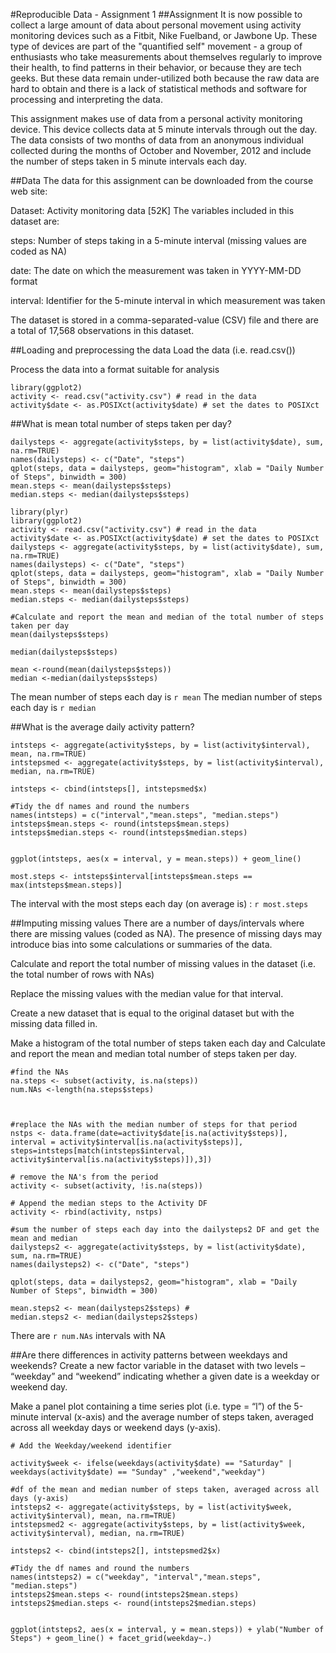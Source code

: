#Reproducible Data - Assignment 1
##Assignment
It is now possible to collect a large amount of data about personal movement using activity monitoring devices such as a Fitbit, Nike Fuelband, or Jawbone Up. These type of devices are part of the "quantified self" movement - a group of enthusiasts who take measurements about themselves regularly to improve their health, to find patterns in their behavior, or because they are tech geeks. But these data remain under-utilized both because the raw data are hard to obtain and there is a lack of statistical methods and software for processing and interpreting the data.

This assignment makes use of data from a personal activity monitoring device. This device collects data at 5 minute intervals through out the day. The data consists of two months of data from an anonymous individual collected during the months of October and November, 2012 and include the number of steps taken in 5 minute intervals each day.

##Data
The data for this assignment can be downloaded from the course web site:

Dataset: Activity monitoring data [52K] The variables included in this dataset are:

steps: Number of steps taking in a 5-minute interval (missing values are coded as NA)

date: The date on which the measurement was taken in YYYY-MM-DD format

interval: Identifier for the 5-minute interval in which measurement was taken

The dataset is stored in a comma-separated-value (CSV) file and there are a total of 17,568 observations in this dataset.

##Loading and preprocessing the data
Load the data (i.e. read.csv())

Process the data into a format suitable for analysis
```library(plyr)
library(ggplot2)
activity <- read.csv("activity.csv") # read in the data
activity$date <- as.POSIXct(activity$date) # set the dates to POSIXct
```
##What is mean total number of steps taken per day?
```
dailysteps <- aggregate(activity$steps, by = list(activity$date), sum, na.rm=TRUE) 
names(dailysteps) <- c("Date", "steps")
qplot(steps, data = dailysteps, geom="histogram", xlab = "Daily Number of Steps", binwidth = 300)
mean.steps <- mean(dailysteps$steps) 
median.steps <- median(dailysteps$steps)
```
```{r,echo=FALSE} 
library(plyr)
library(ggplot2)
activity <- read.csv("activity.csv") # read in the data
activity$date <- as.POSIXct(activity$date) # set the dates to POSIXct
dailysteps <- aggregate(activity$steps, by = list(activity$date), sum, na.rm=TRUE) 
names(dailysteps) <- c("Date", "steps")
qplot(steps, data = dailysteps, geom="histogram", xlab = "Daily Number of Steps", binwidth = 300)
mean.steps <- mean(dailysteps$steps) 
median.steps <- median(dailysteps$steps)
``` 

```
#Calculate and report the mean and median of the total number of steps taken per day
mean(dailysteps$steps)

median(dailysteps$steps)
```
```{r,echo=FALSE}
mean <-round(mean(dailysteps$steps))
median <-median(dailysteps$steps)
```
The mean number of steps each day is `r mean`
The median number of steps each day is `r median`

##What is the average daily activity pattern?


```{r, echo=TRUE}
intsteps <- aggregate(activity$steps, by = list(activity$interval), mean, na.rm=TRUE)
intstepsmed <- aggregate(activity$steps, by = list(activity$interval), median, na.rm=TRUE)

intsteps <- cbind(intsteps[], intstepsmed$x)

#Tidy the df names and round the numbers
names(intsteps) = c("interval","mean.steps", "median.steps")
intsteps$mean.steps <- round(intsteps$mean.steps)
intsteps$median.steps <- round(intsteps$median.steps)


ggplot(intsteps, aes(x = interval, y = mean.steps)) + geom_line()

```
```{r, echo=TRUE}
most.steps <- intsteps$interval[intsteps$mean.steps == max(intsteps$mean.steps)]

```
The interval with the most steps each day (on average is) : `r most.steps`

##Imputing missing values
There are a number of days/intervals where there are missing values (coded as NA). The presence of missing days may introduce bias into some calculations or summaries of the data.

Calculate and report the total number of missing values in the dataset (i.e. the total number of rows with NAs)

Replace the missing values with the median value for that interval.

Create a new dataset that is equal to the original dataset but with the missing data filled in.

Make a histogram of the total number of steps taken each day and Calculate and report the mean and median total number of steps taken per day.

```{r,echo=TRUE}
#find the NAs
na.steps <- subset(activity, is.na(steps))
num.NAs <-length(na.steps$steps)



#replace the NAs with the median number of steps for that period
nstps <- data.frame(date=activity$date[is.na(activity$steps)], interval = activity$interval[is.na(activity$steps)], steps=intsteps[match(intsteps$interval, activity$interval[is.na(activity$steps)]),3])

# remove the NA's from the period
activity <- subset(activity, !is.na(steps))

# Append the median steps to the Activity DF
activity <- rbind(activity, nstps)

#sum the number of steps each day into the dailysteps2 DF and get the mean and median 
dailysteps2 <- aggregate(activity$steps, by = list(activity$date), sum, na.rm=TRUE)
names(dailysteps2) <- c("Date", "steps")

qplot(steps, data = dailysteps2, geom="histogram", xlab = "Daily Number of Steps", binwidth = 300)
```
```{r, echo=TRUE}
mean.steps2 <- mean(dailysteps2$steps) # 
median.steps2 <- median(dailysteps2$steps)
```

There are `r num.NAs` intervals with NA

##Are there differences in activity patterns between weekdays and weekends?
Create a new factor variable in the dataset with two levels – “weekday” and “weekend” indicating whether a given date is a weekday or weekend day.

Make a panel plot containing a time series plot (i.e. type = “l”) of the 5-minute interval (x-axis) and the average number of steps taken, averaged across all weekday days or weekend days (y-axis).

``` {r, echo=TRUE}
# Add the Weekday/weekend identifier

activity$week <- ifelse(weekdays(activity$date) == "Saturday" | weekdays(activity$date) == "Sunday" ,"weekend","weekday")

#df of the mean and median number of steps taken, averaged across all days (y-axis)
intsteps2 <- aggregate(activity$steps, by = list(activity$week, activity$interval), mean, na.rm=TRUE)
intstepsmed2 <- aggregate(activity$steps, by = list(activity$week, activity$interval), median, na.rm=TRUE)

intsteps2 <- cbind(intsteps2[], intstepsmed2$x)

#Tidy the df names and round the numbers
names(intsteps2) = c("weekday", "interval","mean.steps", "median.steps")
intsteps2$mean.steps <- round(intsteps2$mean.steps)
intsteps2$median.steps <- round(intsteps2$median.steps)


ggplot(intsteps2, aes(x = interval, y = mean.steps)) + ylab("Number of Steps") + geom_line() + facet_grid(weekday~.)
```
